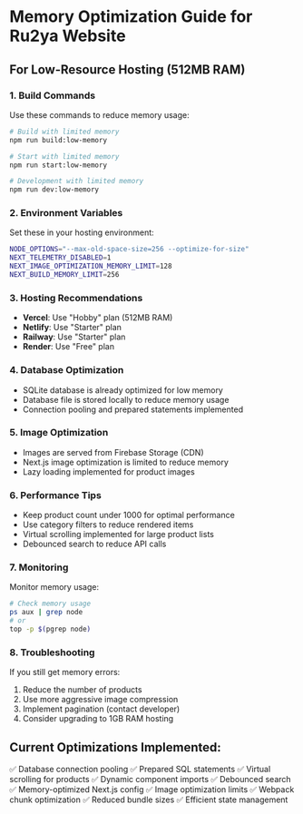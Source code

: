 # Memory Optimization Guide for Ru2ya Website

## For Low-Resource Hosting (512MB RAM)

### 1. Build Commands
Use these commands to reduce memory usage:

```bash
# Build with limited memory
npm run build:low-memory

# Start with limited memory
npm run start:low-memory

# Development with limited memory
npm run dev:low-memory
```

### 2. Environment Variables
Set these in your hosting environment:

```bash
NODE_OPTIONS="--max-old-space-size=256 --optimize-for-size"
NEXT_TELEMETRY_DISABLED=1
NEXT_IMAGE_OPTIMIZATION_MEMORY_LIMIT=128
NEXT_BUILD_MEMORY_LIMIT=256
```

### 3. Hosting Recommendations
- **Vercel**: Use "Hobby" plan (512MB RAM)
- **Netlify**: Use "Starter" plan
- **Railway**: Use "Starter" plan
- **Render**: Use "Free" plan

### 4. Database Optimization
- SQLite database is already optimized for low memory
- Database file is stored locally to reduce memory usage
- Connection pooling and prepared statements implemented

### 5. Image Optimization
- Images are served from Firebase Storage (CDN)
- Next.js image optimization is limited to reduce memory
- Lazy loading implemented for product images

### 6. Performance Tips
- Keep product count under 1000 for optimal performance
- Use category filters to reduce rendered items
- Virtual scrolling implemented for large product lists
- Debounced search to reduce API calls

### 7. Monitoring
Monitor memory usage:
```bash
# Check memory usage
ps aux | grep node
# or
top -p $(pgrep node)
```

### 8. Troubleshooting
If you still get memory errors:
1. Reduce the number of products
2. Use more aggressive image compression
3. Implement pagination (contact developer)
4. Consider upgrading to 1GB RAM hosting

## Current Optimizations Implemented:
✅ Database connection pooling
✅ Prepared SQL statements
✅ Virtual scrolling for products
✅ Dynamic component imports
✅ Debounced search
✅ Memory-optimized Next.js config
✅ Image optimization limits
✅ Webpack chunk optimization
✅ Reduced bundle sizes
✅ Efficient state management
